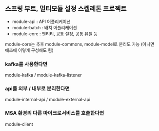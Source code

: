 ## 스프링 부트, 멀티모듈 설정 스켈레톤 프로젝트

- module-api : API 어플리케이션
- module-batch : 배치 어플리케이션 
- module-core : 엔티티, 공통 설정, 공통 유틸 등

module-core는 추후 module-commons, module-model로 분리도 가능 (아니면 애초에 이렇게 구성해도 됨)
<br>
### kafka를 사용한다면 <br>
module-kafka / module-kafka-listener

### api를 외부 / 내부로 분리한다면 </br>
module-internal-api / module-external-api

### MSA 환경의 다른 마이크로서비스를 호출한다면<br>
module-client

